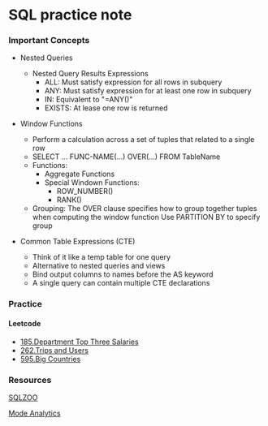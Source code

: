 # SQL practice note

### Important Concepts
- Nested Queries
  - Nested Query Results Expressions
    - ALL: Must satisfy expression for all rows in subquery
    - ANY: Must satisfy expression for at least one row in subquery
    - IN: Equivalent to "=ANY()"
    - EXISTS: At lease one row is returned
  
- Window Functions
  - Perform a calculation across a set of tuples that related to a single row
  - SELECT ... FUNC-NAME(...) OVER(...) FROM TableName
  - Functions:
    - Aggregate Functions
    - Special Windown Functions:
      - ROW_NUMBER()
      - RANK()
  - Grouping: The OVER clause specifies how to group together tuples when computing the window function
              Use PARTITION BY to specify group
  
  
  
- Common Table Expressions (CTE)
  - Think of it like a temp table for one query
  - Alternative to nested queries and views
  - Bind output columns to names before the AS keyword
  - A single query can contain multiple CTE declarations

### Practice
#### Leetcode
- [185.Department Top Three Salaries](https://github.com/dtsai7/SQL_practice_note/blob/master/Leetcode185.Department_Top_Three_Salaries.sql)
- [262.Trips and Users](https://github.com/dtsai7/SQL_practice_note/blob/master/Leetcode262.Trips_and_Users.sql)
- [595.Big Countries](https://github.com/dtsai7/SQL_practice_note/blob/master/Leetcode595.Big_Countries.sql)

### Resources
[SQLZOO](https://sqlzoo.net/)

[Mode Analytics](https://mode.com/sql-tutorial/introduction-to-sql/)




